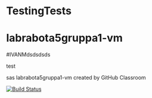 
# TestingTests
# labrabota5gruppa1-vm
#IVANMdsdsdsds

test

sas
labrabota5gruppa1-vm created by GitHub Classroom

[![Build Status](https://travis-ci.com/rexxmagtar/Lab5TPNo-money.svg?branch=master)](https://travis-ci.com/rexxmagtar/Lab5TPNo-money)
